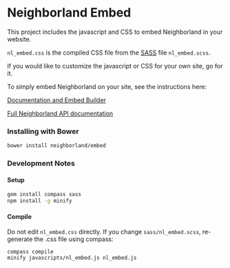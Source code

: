 # Neighborland Embed

This project includes the javascript and CSS to embed Neighborland in your website.

`nl_embed.css` is the compiled CSS file from the [SASS](http://sass-lang.com/) file `nl_embed.scss`.

If you would like to customize the javascript or CSS for your own site, go for it.

To simply embed Neighborland on your site, see the instructions here:

[Documentation and Embed Builder](https://neighborland.com/embed)

[Full Neighborland API documentation](https://neighborland.com/docs)

### Installing with Bower

```sh
bower install neighborland/embed
```

### Development Notes

#### Setup

```sh
gem install compass sass
npm install -g minify
```

#### Compile

Do not edit `nl_embed.css` directly. If you change `sass/nl_embed.scss`, re-generate the .css file using compass:

```
compass compile
minify javascripts/nl_embed.js nl_embed.js
```
